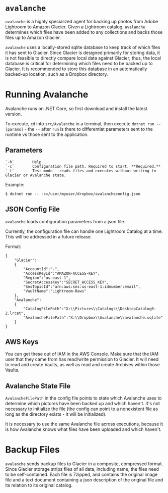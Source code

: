 `avalanche`
=========
`avalanche` is a highly specialized agent for backing up photos from Adobe Lightroom to Amazon Glacier. Given a Lightroom catalog, `avalanche` determines which files have been added to any collections and backs those files up to Amazon Glacier.

`avalanche` uses a locally-stored sqlite database to keep track of which files it has sent to Glacier. Since Glacier is designed primarily for storing data, it is not feasible to directly compare local data against Glacier; thus, the local database is critical for determining which files need to be backed up to Glacier. It is recommended to store this database in an automatically backed-up location, such as a Dropbox directory.

# Running Avalanche
Avalanche runs on .NET Core, so first download and install the latest version.

To execute, `cd` into `src/Avalanche` in a terminal, then execute `dotnet run -- [params]` - the `--` after `run` is there to differentiat parameters sent to the runtime vs those sent to the application.

## Parameters

    `-h`	 	Help
    `-c`		Configuration file path. Required to start. **Required.**
    `-t`		Test mode - reads files and executes without writing to Glacier or Avalanche state.

Example:

    $ dotnet run -- -c=/user/myuser/dropbox/avalancheconfig.json

## JSON Config File
`avalanche` loads configuration parameters from a json file.

Currently, the configuration file can handle one Lightroom Catalog at a time. This will be addressed in a future release.

Format:

	{
		"Glacier":
		{	
			"AccountId":"-",
			"AccessKeyId":"AMAZON-ACCESS-KEY",
			"Region":"us-east-1",
			"SecretAccessKey":"SECRET_ACCESS_KEY",
			"SnsTopicId":"arn:aws:sns:us-east-1:idnumber:email",
			"VaultName":"Lightroom-Raws"
		},	
		"Avalanche":
		{
			"CatalogFilePath":"X:\\Pictures\\Catalogs\\DesktopCatalog0-2.lrcat",
			"AvalancheFilePath":"X:\\Dropbox\\Avalanche\\avalanche.sqlite"
		}
	}

## AWS Keys
You can get these out of IAM in the AWS Console. Make sure that the IAM user that they came from has read/write permission to Glacier. It will need to read and create Vaults, as well as read and create Archives within those Vaults.

## Avalanche State File
`AvalancheFilePath` in the config file points to state which Avalanche uses to determine which pictures have been backed up and which haven't. It's not necessary to initialize the file (the config can point to a nonexistent file as long as the directory exists - it will be initialized).

It is necessary to use the same Avalanche file across executions, because it is how Avalanche knows what files have been uploaded and which haven't.
 
# Backup Files
`avalanche` sends backup files to Glacier in a composite, compressed format. Since Glacier storage strips files of all data, including name, the files need to be self-contained. Each file is 7zipped, and contains the original image file and a text document containing a json description of the original file and its relation to its original catalog.